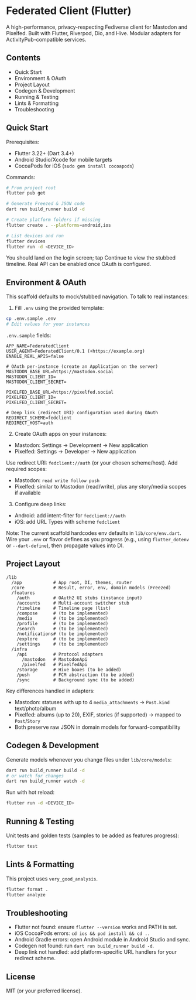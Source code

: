 # Federated Client (Flutter)

A high-performance, privacy-respecting Fediverse client for Mastodon and Pixelfed. Built with Flutter, Riverpod, Dio, and Hive. Modular adapters for ActivityPub-compatible services.

## Contents
- Quick Start
- Environment & OAuth
- Project Layout
- Codegen & Development
- Running & Testing
- Lints & Formatting
- Troubleshooting

## Quick Start

Prerequisites:
- Flutter 3.22+ (Dart 3.4+)
- Android Studio/Xcode for mobile targets
- CocoaPods for iOS (`sudo gem install cocoapods`)

Commands:
```bash
# From project root
flutter pub get

# Generate Freezed & JSON code
dart run build_runner build -d

# Create platform folders if missing
flutter create . --platforms=android,ios

# List devices and run
flutter devices
flutter run -d <DEVICE_ID>
```

You should land on the login screen; tap Continue to view the stubbed timeline. Real API can be enabled once OAuth is configured.

## Environment & OAuth

This scaffold defaults to mock/stubbed navigation. To talk to real instances:

1) Fill `.env` using the provided template:
```bash
cp .env.sample .env
# Edit values for your instances
```

`.env.sample` fields:
```
APP_NAME=FederatedClient
USER_AGENT=FederatedClient/0.1 (+https://example.org)
ENABLE_REAL_APIS=false

# OAuth per-instance (create an Application on the server)
MASTODON_BASE_URL=https://mastodon.social
MASTODON_CLIENT_ID=
MASTODON_CLIENT_SECRET=

PIXELFED_BASE_URL=https://pixelfed.social
PIXELFED_CLIENT_ID=
PIXELFED_CLIENT_SECRET=

# Deep link (redirect URI) configuration used during OAuth
REDIRECT_SCHEME=fedclient
REDIRECT_HOST=auth
```

2) Create OAuth apps on your instances:
- Mastodon: Settings → Development → New application
- Pixelfed: Settings → Developer → New application

Use redirect URI: `fedclient://auth` (or your chosen scheme/host). Add required scopes:
- Mastodon: `read write follow push`
- Pixelfed: similar to Mastodon (read/write), plus any story/media scopes if available

3) Configure deep links:
- Android: add intent-filter for `fedclient://auth`
- iOS: add URL Types with scheme `fedclient`

Note: The current scaffold hardcodes env defaults in `lib/core/env.dart`. Wire your `.env` or flavor defines as you progress (e.g., using `flutter_dotenv` or `--dart-define`), then propagate values into DI.

## Project Layout

```
/lib
  /app            # App root, DI, themes, router
  /core           # Result, error, env, domain models (Freezed)
  /features
    /auth         # OAuth2 UI stubs (instance input)
    /accounts     # Multi-account switcher stub
    /timeline     # Timeline page (list)
    /compose      # (to be implemented)
    /media        # (to be implemented)
    /profile      # (to be implemented)
    /search       # (to be implemented)
    /notifications# (to be implemented)
    /explore      # (to be implemented)
    /settings     # (to be implemented)
  /infra
    /api          # Protocol adapters
      /mastodon   # MastodonApi
      /pixelfed   # PixelfedApi
    /storage      # Hive boxes (to be added)
    /push         # FCM abstraction (to be added)
    /sync         # Background sync (to be added)
```

Key differences handled in adapters:
- Mastodon: statuses with up to 4 `media_attachments` → `Post.kind` text/photo/album
- Pixelfed: albums (up to 20), EXIF, stories (if supported) → mapped to `Post`/`Story`
- Both preserve raw JSON in domain models for forward-compatibility

## Codegen & Development

Generate models whenever you change files under `lib/core/models`:
```bash
dart run build_runner build -d
# or watch for changes
dart run build_runner watch -d
```

Run with hot reload:
```bash
flutter run -d <DEVICE_ID>
```

## Running & Testing

Unit tests and golden tests (samples to be added as features progress):
```bash
flutter test
```

## Lints & Formatting

This project uses `very_good_analysis`.
```bash
flutter format .
flutter analyze
```

## Troubleshooting

- Flutter not found: ensure `flutter --version` works and PATH is set.
- iOS CocoaPods errors: `cd ios && pod install && cd ..`
- Android Gradle errors: open Android module in Android Studio and sync.
- Codegen not found: run `dart run build_runner build -d`.
- Deep link not handled: add platform-specific URL handlers for your redirect scheme.

## License

MIT (or your preferred license).